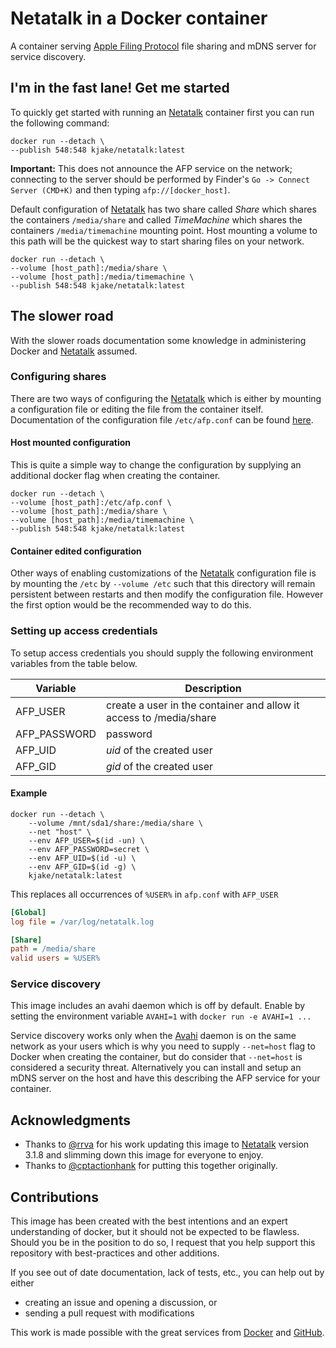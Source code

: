 # Netatalk in a Docker container

A container serving [Apple Filing Protocol](https://en.wikipedia.org/wiki/Apple_Filing_Protocol) file sharing and mDNS server for service discovery.

## I'm in the fast lane! Get me started

To quickly get started with running an [Netatalk] container first you can run the following command:

```shell
docker run --detach \
--publish 548:548 kjake/netatalk:latest
```

**Important:** This does not announce the AFP service on the network; connecting to the server should be performed by Finder's `Go -> Connect Server (CMD+K)` and then typing `afp://[docker_host]`.

Default configuration of [Netatalk] has two share called _Share_ which shares the containers `/media/share` and called _TimeMachine_ which shares the containers `/media/timemachine` mounting point. Host mounting a volume to this path will be the quickest way to start sharing files on your network.

```shell
docker run --detach \
--volume [host_path]:/media/share \
--volume [host_path]:/media/timemachine \
--publish 548:548 kjake/netatalk:latest
```

## The slower road

With the slower roads documentation some knowledge in administering Docker and [Netatalk] assumed.

### Configuring shares

There are two ways of configuring the [Netatalk] which is either by mounting a configuration file or editing the file from the container itself. Documentation of the configuration file `/etc/afp.conf` can be found [here](http://netatalk.sourceforge.net/3.1/htmldocs/afp.conf.5.html).

#### Host mounted configuration

This is quite a simple way to change the configuration by supplying an additional docker flag when creating the container.

```shell
docker run --detach \
--volume [host_path]:/etc/afp.conf \
--volume [host_path]:/media/share \
--volume [host_path]:/media/timemachine \
--publish 548:548 kjake/netatalk:latest
```

#### Container edited configuration

Other ways of enabling customizations of the [Netatalk] configuration file is by mounting the `/etc` by `--volume /etc` such that this directory will remain persistent between restarts and then modify the configuration file. However the first option would be the recommended way to do this.

### Setting up access credentials

To setup access credentials you should supply the following environment variables from the table below.

|Variable           |Description|
|---------------|-----------|
|AFP_USER       | create a user in the container and allow it access to /media/share    |
|AFP_PASSWORD   | password
|AFP_UID        | _uid_ of the created user
|AFP_GID        | _gid_ of the created user

#### Example

```shell
docker run --detach \
    --volume /mnt/sda1/share:/media/share \
    --net "host" \
    --env AFP_USER=$(id -un) \
    --env AFP_PASSWORD=secret \
    --env AFP_UID=$(id -u) \
    --env AFP_GID=$(id -g) \
    kjake/netatalk:latest
```

This replaces all occurrences of `%USER%` in `afp.conf` with `AFP_USER`

```ini
[Global]
log file = /var/log/netatalk.log

[Share]
path = /media/share
valid users = %USER%
```

### Service discovery

This image includes an avahi daemon which is off by default. Enable by setting the environment variable `AVAHI=1` with `docker run -e AVAHI=1 ...`

Service discovery works only when the [Avahi] daemon is on the same network as your users which is why you need to supply `--net=host` flag to Docker when creating the container, but do consider that `--net=host` is considered a security threat. Alternatively you can install and setup an mDNS server on the host and have this describing the AFP service for your container.

## Acknowledgments

- Thanks to [@rrva](https://github.com/rrva) for his work updating this image to [Netatalk] version 3.1.8 and slimming down this image for everyone to enjoy.
- Thanks to [@cptactionhank](https://hub.docker.com/r/cptactionhank/netatalk/) for putting this together originally. 

## Contributions

This image has been created with the best intentions and an expert understanding of docker, but it should not be expected to be flawless. Should you be in the position to do so, I request that you help support this repository with best-practices and other additions.

If you see out of date documentation, lack of tests, etc., you can help out by either
- creating an issue and opening a discussion, or
- sending a pull request with modifications

This work is made possible with the great services from [Docker] and [GitHub].

[Netatalk]: http://netatalk.sourceforge.net/
[Docker]: https://www.docker.com/
[GitHub]: https://www.github.com/
[Avahi]: http://www.avahi.org/
